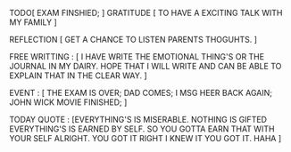 TODO[
    EXAM FINSHIED; 
]
GRATITUDE [
    TO HAVE A EXCITING TALK WITH MY FAMILY
]

REFLECTION [
    GET A CHANCE TO LISTEN PARENTS THOGUHTS. 
]

FREE WRITTING : [
    I HAVE WRITE THE EMOTIONAL THING'S OR THE JOURNAL IN MY DAIRY. HOPE THAT I WILL WRITE AND CAN BE ABLE TO EXPLAIN THAT IN THE CLEAR WAY.
]

EVENT : [
    THE EXAM IS OVER; 
    DAD COMES;
    I MSG HEER BACK AGAIN;
    JOHN WICK MOVIE FINISHED; 
]

TODAY QUOTE : [EVERYTHING'S IS MISERABLE. NOTHING IS GIFTED EVERYTHING'S IS EARNED BY SELF. SO YOU GOTTA EARN THAT WITH YOUR SELF ALRIGHT. YOU GOT IT RIGHT I KNEW IT YOU GOT IT. HAHA ]